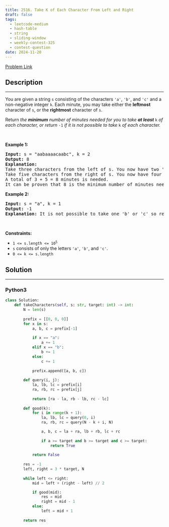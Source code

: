 ```yaml
---
title: 2516. Take K of Each Character From Left and Right
draft: false
tags: 
  - leetcode-medium
  - hash-table
  - string
  - sliding-window
  - weekly-contest-325
  - contest-question
date: 2024-11-20
---
```


[Problem Link](https://leetcode.com/problems/take-k-of-each-character-from-left-and-right/)

## Description

---
<p>You are given a string <code>s</code> consisting of the characters <code>&#39;a&#39;</code>, <code>&#39;b&#39;</code>, and <code>&#39;c&#39;</code> and a non-negative integer <code>k</code>. Each minute, you may take either the <strong>leftmost</strong> character of <code>s</code>, or the <strong>rightmost</strong> character of <code>s</code>.</p>

<p>Return<em> the <strong>minimum</strong> number of minutes needed for you to take <strong>at least</strong> </em><code>k</code><em> of each character, or return </em><code>-1</code><em> if it is not possible to take </em><code>k</code><em> of each character.</em></p>

<p>&nbsp;</p>
<p><strong class="example">Example 1:</strong></p>

<pre>
<strong>Input:</strong> s = &quot;aabaaaacaabc&quot;, k = 2
<strong>Output:</strong> 8
<strong>Explanation:</strong> 
Take three characters from the left of s. You now have two &#39;a&#39; characters, and one &#39;b&#39; character.
Take five characters from the right of s. You now have four &#39;a&#39; characters, two &#39;b&#39; characters, and two &#39;c&#39; characters.
A total of 3 + 5 = 8 minutes is needed.
It can be proven that 8 is the minimum number of minutes needed.
</pre>

<p><strong class="example">Example 2:</strong></p>

<pre>
<strong>Input:</strong> s = &quot;a&quot;, k = 1
<strong>Output:</strong> -1
<strong>Explanation:</strong> It is not possible to take one &#39;b&#39; or &#39;c&#39; so return -1.
</pre>

<p>&nbsp;</p>
<p><strong>Constraints:</strong></p>

<ul>
	<li><code>1 &lt;= s.length &lt;= 10<sup>5</sup></code></li>
	<li><code>s</code> consists of only the letters <code>&#39;a&#39;</code>, <code>&#39;b&#39;</code>, and <code>&#39;c&#39;</code>.</li>
	<li><code>0 &lt;= k &lt;= s.length</code></li>
</ul>


## Solution

---
### Python3
``` py title='take-k-of-each-character-from-left-and-right'
class Solution:
    def takeCharacters(self, s: str, target: int) -> int:
        N = len(s)
        
        prefix = [[0, 0, 0]]
        for x in s:
            a, b, c = prefix[-1]
            
            if x == "a":
                a += 1
            elif x == "b":
                b += 1
            else:
                c += 1
            
            prefix.append([a, b, c])
        
        def query(i, j):
            la, lb, lc = prefix[i]
            ra, rb, rc = prefix[j]
            
            return [ra - la, rb - lb, rc - lc]
        
        def good(k):
            for i in range(k + 1):
                la, lb, lc = query(0, i)
                ra, rb, rc = query(N - k + i, N)

                a, b, c = la + ra, lb + rb, lc + rc
                
                if a >= target and b >= target and c >= target:
                    return True
                
            return False
        
        res = -1
        left, right = 3 * target, N
        
        while left <= right:
            mid = left + (right - left) // 2

            if good(mid):
                res = mid
                right = mid - 1
            else:
                left = mid + 1
        
        return res
```

